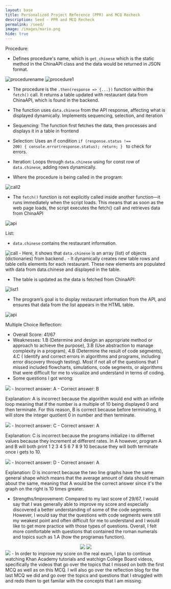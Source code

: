 ```yaml
---
layout: base
title: Personalized Project Reference (PPR) and MCQ Recheck
description: Seed - PPR and MCQ Recheck
permalink: /seed/
image: /images/mario.png
hide: true
---
```


<h>Procedure:</h>
- Defines procedure's name, which is <code>get_chinese</code> which is the static method in the ChinaAPI class and the data would be returned in JSON format.
<img src="{{site.baseurl}}/images/procname.png" alt="procedurename">
<img src="{{site.baseurl}}/images/proc1.png" alt="procedure1">

- The procedure is the <code>.then(response => {...})</code> function within the <code>fetch()</code> call.
It returns a table updated with restaurant data from ChinaAPI, which is found in the backend.

- The function uses <code>data.chinese</code> from the API response, affecting what is displayed dynamically.
Implements sequencing, selection, and iteration

- Sequencing: The function first fetches the data, then processes and displays it in a table in frontend
- Selection: Uses an if condition <code>if (response.status !== 200) { console.error(response.status); return; } </code> to check for errors.
- Iteration: Loops through <code>data.chinese</code> using for const row of <code>data.chinese</code>, adding rows dynamically.

- Where the procedure is being called in the program:
<img src="{{site.baseurl}}/images/call2.png" alt="call2">

- The <code>fetch()</code> function is not explicitly called inside another function—it runs immediately when the script loads. This means that as soon as the web page loads, the script executes the fetch() call and retrieves data from ChinaAPI
<img src="{{site.baseurl}}/images/procname.png" alt="api">

<h>List:</h>

- <code>data.chinese</code> contains the restaurant information.

<img src="{{site.baseurl}}/images/call.png" alt="call">
- Here, it shows that <code>data.chinese</code> is an array (list) of objects (dictionaries) from backend .
- It dynamically creates new table rows<code><tr></code> and table cells<code><td></code> elements for each restaurant.
These new elements are populated with data from data.chinese and displayed in the table.

- The table is updated as the data is fetched from ChinaAPI: 
<img src="{{site.baseurl}}/images/list.png" alt="list1">

- The program’s goal is to display restaurant information from the API, and ensures that data from the list appears in the HTML table.
<img src="{{site.baseurl}}/images/table4.png" alt="api">

<h>Multiple Choice Reflection:</h>

- Overall Score: 41/67
- Weaknesses: 1.B (Determine and design an appropriate method or approach to achieve the purpose), 3.B (Use abstraction to manage complexity in a program), 4.B (Determine the result of code segments), 4.C ( Identify and correct errors in algorithms and programs, including error discovery through testing). Most if not all of the questions that I missed included flowcharts, simulations, code segments, or algorithms that were difficult for me to visualize and understand in terms of coding.
- Some questions I got wrong:
<img id="mcq1" src="{{site.baseurl}}/images/mcq1.png">
- Incorrect answer: A
- Correct answer: B

Explanation: A is incorrect because the algorithm would end with an infinite loop meaning that if the number is a multiple of 10 being displayed 0 and then terminate. For this reason, B is correct because before terminating, it will store the integer quotient 0 in number and then terminate.

<img id="mcq2" src="{{site.baseurl}}/images/mcq2.png">
- Incorrect answer: C
- Correct answer: A

Explanation: C is incorrect because the programs initialize i to differnet values because they increment at different rates. In A however, program A and B will both print 1 2 3 4 5 6 7 8 9 10 because they will both terminate once i gets to 10.

<img id="mcq3" src="{{site.baseurl}}/images/mcq3.png">
- Incorrect answer: D
- Correct answer: A

Explanation: D is incorrect because the two line graphs have the same general shape which means that the average amount of data should remain about the same, meaning that A would be the correct answer since it's the graph on the right is 10 times greater. 
- Strengths/Improvement: Compared to my last score of 29/67, I would say that I was generally able to improve my score and especially discovered a better understanding of some of the code segments. However, I would say that the questions with code segments were still my weakest point and often difficult for me to understand and I would like to get more practice with those types of questions. Overall, I felt more comfortable with questions that contained the roman numerals and topics such as 1.A (how the programas function).
<center>
<img id="mcscore" src="{{site.baseurl}}/images/score.png">
<img id="mcstats" src="{{site.baseurl}}/images/mcstats.png">
</center>
<img id="corrections" src="{{site.baseurl}}/images/corrections.png">
- In order to improve my score on the real exam, I plan to continue watching Khan Academy tutorials and watchign College Board videos, specifically the videos that go over the topics that I missed on both the first MCQ as well as on this MCQ. I will also go over the reflection blog for the last MCQ we did and go over the topics and questions that I struggled with and redo them to get familar with the concepts that I am missing. 
